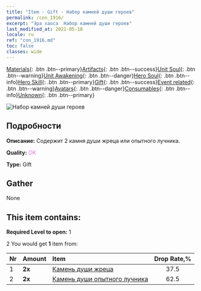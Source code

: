 ```yaml
---
title: "Item - Gift - Набор камней души героев"
permalink: /con_1916/
excerpt: "Эра хаоса  Набор камней души героев"
last_modified_at: 2021-05-18
locale: ru
ref: "con_1916.md"
toc: false
classes: wide
---
```

 [Materials](/ItemsRU/){: .btn .btn--primary}[Artifacts](/ItemsRU/Artifacts/){: .btn .btn--success}[Unit Soul](/ItemsRU/UnitSoul/){: .btn .btn--warning}[Unit Awakening](/ItemsRU/UnitAwakening/){: .btn .btn--danger}[Hero Soul](/ItemsRU/HeroSoul/){: .btn .btn--info}[Hero Skill](/ItemsRU/HeroSkill/){: .btn .btn--primary}[Gift](/ItemsRU/Gift/){: .btn .btn--success}[Event related](/ItemsRU/Events/){: .btn .btn--warning}[Avatars](/ItemsRU/Avatars/){: .btn .btn--danger}[Consumables](/ItemsRU/Consumables/){: .btn .btn--info}[Unknown](/ItemsRU/Unknown/){: .btn .btn--primary}

 ![Набор камней души героев](/images/t/i_907539.png)

## Подробности
 **Описание:** Содержит 2 камня души жреца или опытного лучника.

 **Quality:** <span style="color: #DA70D6">OK</span>

 **Type:** Gift

## Gather

  None

## This item contains:

 **Required Level to open:** 1

 2 You would get **1** item  from:

  | Nr | Amount |     Item    | Drop Rate,% |
  |:---|:-------|:------------|:---------:|
  | 1 |  **2x** | [Камень души жреца](/ItemsRU/unt_286/) | 37.5 | 
  | 2 |  **2x** | [Камень души опытного лучника](/ItemsRU/unt_283/) | 62.5 | 
